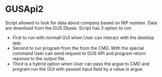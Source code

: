 # GUSApi2
Script allowed to look for data about company based on NIP number.
Data are download from the GUS Dbase.
Script has 3 option to run:
- First to run with normall GUI when User can interact with the desktop app.
- Second to run program from the from the CMD. With the special command User can send request to GUS API and program return reponse to the output file.
- Third is a hybrid option when User can pass the argue to CMD and program run the GUI with passed input field by a value in argue.
